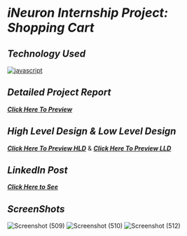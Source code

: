 # _iNeuron Internship Project: Shopping Cart_

## _Technology Used_

[![javascript](https://img.shields.io/badge/reactjs-black?style=for-the-badge&logo=react&logoColor=blue)]()

## _Detailed Project Report_

_**[Click Here To Preview](https://www.canva.com/design/DAFajcYLrsM/Slb6ixWzopt2FKhrBVfF8Q/view?utm_content=DAFajcYLrsM&utm_campaign=designshare&utm_medium=link&utm_source=publishsharelink)**_

## _High Level Design & Low Level Design_

_**[Click Here To Preview HLD](https://www.canva.com/design/DAFas9mtMsg/4c9gWi2ni6FE1fCwqJuGxA/view?utm_content=DAFas9mtMsg&utm_campaign=designshare&utm_medium=link&utm_source=publishsharelink)**_ & _**[Click Here To Preview LLD](https://www.canva.com/design/DAFaj4dks3s/E35VZXijBy5plMoRgSDQcQ/view?utm_content=DAFaj4dks3s&utm_campaign=designshare&utm_medium=link&utm_source=publishsharelink)**_

## _LinkedIn Post_

_**[Click Here to See](https://www.linkedin.com/posts/hemanth-kumar-r-3976a816b_internship-ineuron-iwritecode-activity-7034748935378243585-By7G?utm_source=share&utm_medium=member_desktop)**_


## _ScreenShots_


![Screenshot (509)](https://user-images.githubusercontent.com/48848460/221096307-a7904298-d6c4-40c7-a5f1-cf7171abf8d8.png)
![Screenshot (510)](https://user-images.githubusercontent.com/48848460/221096335-6c2aabc1-3862-40d2-97b5-e06fa9853e08.png)
![Screenshot (512)](https://user-images.githubusercontent.com/48848460/221096344-524291b8-19cc-4f2b-9d39-edd6b2cfb8d7.png)
